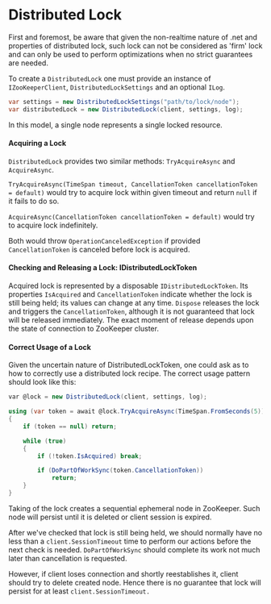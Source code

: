 # Distributed Lock

First and foremost, be aware that given the non-realtime nature of .net and properties of distributed lock, such lock can not be considered as 'firm' lock and can only be used to perform optimizations when no strict guarantees are needed.

To create a `DistributedLock` one must provide an instance of `IZooKeeperClient`, `DistributedLockSettings` and an optional `ILog`.

```csharp
var settings = new DistributedLockSettings("path/to/lock/node");
var distributedLock = new DistributedLock(client, settings, log);
```

In this model, a single node represents a single locked resource.

#### Acquiring a Lock

`DistributedLock` provides two similar methods: `TryAcquireAsync` and `AcquireAsync`.

`TryAcquireAsync(TimeSpan timeout, CancellationToken cancellationToken = default)` would try to acquire lock within given timeout and return `null` if it fails to do so.

`AcquireAsync(CancellationToken cancellationToken = default)` would try to acquire lock indefinitely.

Both would throw `OperationCanceledException` if provided `CancellationToken` is canceled before lock is acquired.

#### Checking and Releasing a Lock: IDistributedLockToken

Acquired lock is represented by a disposable `IDistributedLockToken`. Its properties `IsAcquired` and `CancellationToken` indicate whether the lock is still being held; its values can change at any time. `Dispose` releases the lock and triggers the `CancellationToken`, although it is not guaranteed that lock will be released immediately. The exact moment of release depends upon the state of connection to ZooKeeper cluster.

#### Correct Usage of a Lock

Given the uncertain nature of DistributedLockToken, one could ask as to how to correctly use a distributed lock recipe. The correct usage pattern should look like this:

```csharp
var @lock = new DistributedLock(client, settings, log);

using (var token = await @lock.TryAcquireAsync(TimeSpan.FromSeconds(5)))
{
    if (token == null) return;

    while (true)
    {       
        if (!token.IsAcquired) break;

        if (DoPartOfWorkSync(token.CancellationToken))
            return;
    }
}
```

Taking of the lock creates a sequential ephemeral node in ZooKeeper. Such node will persist until it is deleted or client session is expired.&#x20;

After we've checked that lock is still being held, we should normally have no less than a `client.SessionTimeout` time to perform our actions before the next check is needed. `DoPartOfWorkSync` should complete its work not much later than cancellation is requested.

However, if client loses connection and shortly reestablishes it, client should try to delete created node. Hence there is no guarantee that lock will persist for at least `client.SessionTimeout.`
